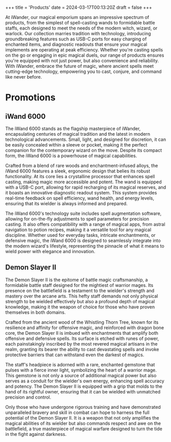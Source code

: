 +++
title = 'Products'
date = 2024-03-17T00:13:20Z
draft = false
+++

At iWander, our magical emporium spans an impressive spectrum of products, from the simplest of spell-casting 
wands to formidable battle staffs, each designed to meet the needs of the modern witch, wizard, or warlock. Our 
collection marries tradition with technology, introducing groundbreaking features such as USB-C ports for easy 
charging of enchanted items, and diagnostic readouts that ensure your magical implements are operating at peak 
efficiency. Whether you're casting spells on the go or engaging in epic magical duels, our range of products 
ensures you're equipped with not just power, but also convenience and reliability. With iWander, embrace the 
future of magic, where ancient spells meet cutting-edge technology, empowering you to cast, conjure, and command 
like never before.

# Promotions

## iWand 6000

The iWand 6000 stands as the flagship masterpiece of iWander, encapsulating centuries of magical tradition and the 
latest in modern technological advancements. Small, light, and designed for discretion, it can be easily concealed 
within a sleeve or pocket, making it the perfect companion for the contemporary wizard on the move. Despite its 
compact form, the iWand 6000 is a powerhouse of magical capabilities.

Crafted from a blend of rare woods and enchantment-infused alloys, the iWand 6000 features a sleek, ergonomic 
design that belies its robust functionality. At its core lies a crystalline processor that enhances spell casting, 
making magic more accessible and potent. The wand is equipped with a USB-C port, allowing for rapid recharging of 
its magical reserves, and it boasts an innovative diagnostic readout system. This system provides real-time 
feedback on spell efficiency, wand health, and energy levels, ensuring that its wielder is always informed and 
prepared.

The iWand 6000's technology suite includes spell augmentation software, allowing for on-the-fly adjustments to 
spell parameters for precision casting. It also offers compatibility with a range of magical apps, from astral 
navigation to potion recipes, making it a versatile tool for any magical discipline. Whether used for everyday 
tasks, intricate enchantments, or defensive magic, the iWand 6000 is designed to seamlessly integrate into the 
modern wizard's lifestyle, representing the pinnacle of what it means to wield power with elegance and innovation.

## Demon Slayer II

The Demon Slayer II is the epitome of battle magic craftsmanship, a formidable battle staff designed for the 
mightiest of warrior mages. Its presence on the battlefield is a testament to the wielder's strength and mastery 
over the arcane arts. This hefty staff demands not only physical strength to be wielded effectively but also a 
profound depth of magical knowledge, making it the weapon of choice for those who have proven themselves in both 
domains.

Crafted from the ancient wood of the Whistling Thorn Tree, known for its resilience and affinity for offensive 
magic, and reinforced with dragon bone core, the Demon Slayer II is imbued with enchantments that amplify both 
offensive and defensive spells. Its surface is etched with runes of power, each painstakingly inscribed by the 
most revered magical artisans in the realm, granting its bearer the ability to cast devastating spells and invoke 
protective barriers that can withstand even the darkest of magics.

The staff's headpiece is adorned with a rare, enchanted gemstone that pulses with a fierce inner light, 
symbolizing the heart of a warrior mage. This gemstone is not only a source of additional magical power but also 
serves as a conduit for the wielder's own energy, enhancing spell accuracy and potency. The Demon Slayer II is 
equipped with a grip that molds to the hand of its rightful owner, ensuring that it can be wielded with unmatched 
precision and control.

Only those who have undergone rigorous training and have demonstrated unparalleled bravery and skill in combat can 
hope to harness the full potential of the Demon Slayer II. It is a weapon that not only amplifies the magical 
abilities of its wielder but also commands respect and awe on the battlefield, a true masterpiece of magical 
warfare designed to turn the tide in the fight against darkness.


